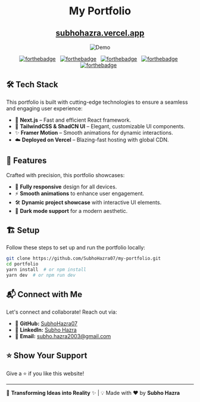 <h1 align="center">
  My Portfolio
</h1>
<h2 align="center">
  <a href="https://subhohazra.vercel.app/" target="_blank">subhohazra.vercel.app</a>
</h2>
<div align="center">
  <img alt="Demo" src="https://github.com/user-attachments/assets/82105e9b-6570-4751-825d-61f186a807d3" />
</div>

<center>

[![forthebadge](https://forthebadge.com/images/badges/built-with-love.svg)](https://forthebadge.com) &nbsp;
[![forthebadge](https://forthebadge.com/images/badges/made-with-javascript.svg)](https://forthebadge.com) &nbsp;
[![forthebadge](https://forthebadge.com/images/badges/open-source.svg)](https://forthebadge.com) &nbsp;
[![forthebadge](https://forthebadge.com/images/badges/made-with-next-13.svg)](https://forthebadge.com) &nbsp;
[![forthebadge](https://forthebadge.com/images/badges/check-it-out.svg)](https://forthebadge.com) &nbsp;

</center>

## 🛠 Tech Stack
This portfolio is built with cutting-edge technologies to ensure a seamless and engaging user experience:
- 🚀 **Next.js** – Fast and efficient React framework.
- 🎨 **TailwindCSS & ShadCN UI** – Elegant, customizable UI components.
- ✨ **Framer Motion** – Smooth animations for dynamic interactions.
- ☁️ **Deployed on Vercel** – Blazing-fast hosting with global CDN.

## 🚀 Features
Crafted with precision, this portfolio showcases:
- 📱 **Fully responsive** design for all devices.
- ⚡ **Smooth animations** to enhance user engagement.
- 🛠️ **Dynamic project showcase** with interactive UI elements.
- 🌙 **Dark mode support** for a modern aesthetic.

## 🏗️ Setup
Follow these steps to set up and run the portfolio locally:
```bash
git clone https://github.com/SubhoHazra07/my-portfolio.git
cd portfolio
yarn install  # or npm install
yarn dev  # or npm run dev
```

## 📬 Connect with Me
Let's connect and collaborate! Reach out via:
- 🔗 **GitHub:** [SubhoHazra07](https://github.com/SubhoHazra07)
- 💼 **LinkedIn:** [Subho Hazra](https://www.linkedin.com/in/subho-hazra-162c/)
- 📧 **Email:** subho.hazra2003@gmail.com

## ⭐ Show Your Support
Give a ⭐ if you like this website!

---
🚀 **Transforming Ideas into Reality** ✨ | 💡 Made with ❤️ by **Subho Hazra**
